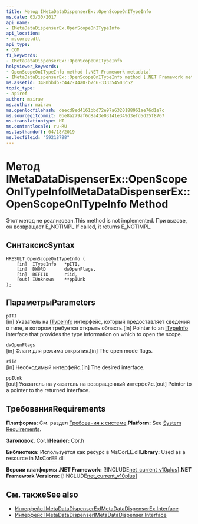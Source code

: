 ```yaml
---
title: Метод IMetaDataDispenserEx::OpenScopeOnITypeInfo
ms.date: 03/30/2017
api_name:
- IMetaDataDispenserEx.OpenScopeOnITypeInfo
api_location:
- mscoree.dll
api_type:
- COM
f1_keywords:
- IMetaDataDispenserEx::OpenScopeOnITypeInfo
helpviewer_keywords:
- OpenScopeOnITypeInfo method [.NET Framework metadata]
- IMetaDataDispenserEx::OpenScopeOnITypeInfo method [.NET Framework metadata]
ms.assetid: 3480bbdb-c442-44a0-b7c6-333354503c52
topic_type:
- apiref
author: mairaw
ms.author: mairaw
ms.openlocfilehash: deecd9ed4161bbd72e97a6320188961ae76d1e7c
ms.sourcegitcommit: 0be8a279af6d8a43e03141e349d3efd5d35f8767
ms.translationtype: HT
ms.contentlocale: ru-RU
ms.lasthandoff: 04/18/2019
ms.locfileid: "59218788"
---
```

# <a name="imetadatadispenserexopenscopeonitypeinfo-method"></a><span data-ttu-id="4b5bb-102">Метод IMetaDataDispenserEx::OpenScopeOnITypeInfo</span><span class="sxs-lookup"><span data-stu-id="4b5bb-102">IMetaDataDispenserEx::OpenScopeOnITypeInfo Method</span></span>
<span data-ttu-id="4b5bb-103">Этот метод не реализован.</span><span class="sxs-lookup"><span data-stu-id="4b5bb-103">This method is not implemented.</span></span> <span data-ttu-id="4b5bb-104">При вызове, он возвращает E_NOTIMPL.</span><span class="sxs-lookup"><span data-stu-id="4b5bb-104">If called, it returns E_NOTIMPL.</span></span>  
  
## <a name="syntax"></a><span data-ttu-id="4b5bb-105">Синтаксис</span><span class="sxs-lookup"><span data-stu-id="4b5bb-105">Syntax</span></span>  
  
```  
HRESULT OpenScopeOnITypeInfo (  
    [in]  ITypeInfo   *pITI,  
    [in]  DWORD       dwOpenFlags,  
    [in]  REFIID      riid,  
    [out] IUnknown    **ppIUnk  
);  
```  
  
## <a name="parameters"></a><span data-ttu-id="4b5bb-106">Параметры</span><span class="sxs-lookup"><span data-stu-id="4b5bb-106">Parameters</span></span>  
 `pITI`  
 <span data-ttu-id="4b5bb-107">[in] Указатель на [ITypeInfo](https://docs.microsoft.com/previous-versions/windows/desktop/api/oaidl/nn-oaidl-itypeinfo) интерфейс, который предоставляет сведения о типе, в котором требуется открыть область.</span><span class="sxs-lookup"><span data-stu-id="4b5bb-107">[in] Pointer to an [ITypeInfo](https://docs.microsoft.com/previous-versions/windows/desktop/api/oaidl/nn-oaidl-itypeinfo) interface that provides the type information on which to open the scope.</span></span>  
  
 `dwOpenFlags`  
 <span data-ttu-id="4b5bb-108">[in] Флаги для режима открытия.</span><span class="sxs-lookup"><span data-stu-id="4b5bb-108">[in] The open mode flags.</span></span>  
  
 `riid`  
 <span data-ttu-id="4b5bb-109">[in] Необходимый интерфейс.</span><span class="sxs-lookup"><span data-stu-id="4b5bb-109">[in] The desired interface.</span></span>  
  
 `ppIUnk`  
 <span data-ttu-id="4b5bb-110">[out] Указатель на указатель на возвращенный интерфейс.</span><span class="sxs-lookup"><span data-stu-id="4b5bb-110">[out] Pointer to a pointer to the returned interface.</span></span>  
  
## <a name="requirements"></a><span data-ttu-id="4b5bb-111">Требования</span><span class="sxs-lookup"><span data-stu-id="4b5bb-111">Requirements</span></span>  
 <span data-ttu-id="4b5bb-112">**Платформа:** См. раздел [Требования к системе](../../../../docs/framework/get-started/system-requirements.md).</span><span class="sxs-lookup"><span data-stu-id="4b5bb-112">**Platform:** See [System Requirements](../../../../docs/framework/get-started/system-requirements.md).</span></span>  
  
 <span data-ttu-id="4b5bb-113">**Заголовок.** Cor.h</span><span class="sxs-lookup"><span data-stu-id="4b5bb-113">**Header:** Cor.h</span></span>  
  
 <span data-ttu-id="4b5bb-114">**Библиотека:** Используется как ресурс в MsCorEE.dll</span><span class="sxs-lookup"><span data-stu-id="4b5bb-114">**Library:** Used as a resource in MsCorEE.dll</span></span>  
  
 <span data-ttu-id="4b5bb-115">**Версии платформы .NET Framework:** [!INCLUDE[net_current_v10plus](../../../../includes/net-current-v10plus-md.md)]</span><span class="sxs-lookup"><span data-stu-id="4b5bb-115">**.NET Framework Versions:** [!INCLUDE[net_current_v10plus](../../../../includes/net-current-v10plus-md.md)]</span></span>  
  
## <a name="see-also"></a><span data-ttu-id="4b5bb-116">См. также</span><span class="sxs-lookup"><span data-stu-id="4b5bb-116">See also</span></span>

- [<span data-ttu-id="4b5bb-117">Интерфейс IMetaDataDispenserEx</span><span class="sxs-lookup"><span data-stu-id="4b5bb-117">IMetaDataDispenserEx Interface</span></span>](../../../../docs/framework/unmanaged-api/metadata/imetadatadispenserex-interface.md)
- [<span data-ttu-id="4b5bb-118">Интерфейс IMetaDataDispenser</span><span class="sxs-lookup"><span data-stu-id="4b5bb-118">IMetaDataDispenser Interface</span></span>](../../../../docs/framework/unmanaged-api/metadata/imetadatadispenser-interface.md)
